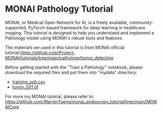 # MONAI Pathology Tutorial
MONAI, or Medical Open Network for AI, is a freely available, community-supported, PyTorch-based framework for deep learning in healthcare imaging. This tutorial is designed to help you understand and implement a Pathology model using MONAI's robust tools and features.</br>

The materials we used in this tutorial is from MONAI official tutorial:https://github.com/Project-MONAI/tutorials/tree/main/pathology/tumor_detection</br>

Before getting started with the "Train a Pathology" notebook, please download the required files and put them into "mydata" directory:
- <a href="https://drive.google.com/file/d/1rO8ZY-TrU9nrOsx-Udn1q5PmUYrLG3Mv/view?usp=sharing">training_sub.csv</a>
- <a href="http://gigadb.org/dataset/view/id/100439/Files_page/30">tumor_001.tif</a>


For more my MONAI tutorial, please refer to: https://github.com/WarrenTseng/monai_endoscopy_tutorial/tree/main/MONAICore
